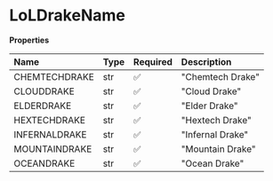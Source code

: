 # LoLDrakeName

**Properties**

| Name          | Type | Required | Description      |
| :------------ | :--- | :------- | :--------------- |
| CHEMTECHDRAKE | str  | ✅       | "Chemtech Drake" |
| CLOUDDRAKE    | str  | ✅       | "Cloud Drake"    |
| ELDERDRAKE    | str  | ✅       | "Elder Drake"    |
| HEXTECHDRAKE  | str  | ✅       | "Hextech Drake"  |
| INFERNALDRAKE | str  | ✅       | "Infernal Drake" |
| MOUNTAINDRAKE | str  | ✅       | "Mountain Drake" |
| OCEANDRAKE    | str  | ✅       | "Ocean Drake"    |

<!-- This file was generated by liblab | https://liblab.com/ -->
